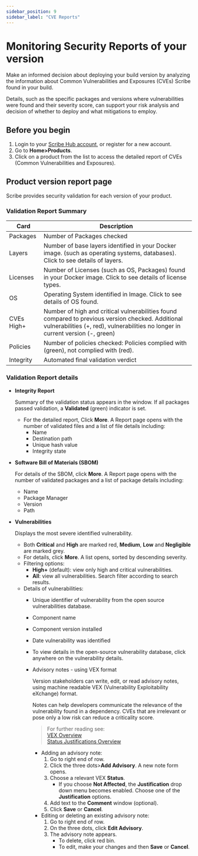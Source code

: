 ```yaml
---
sidebar_position: 9
sidebar_label: "CVE Reports"
---
```


# Monitoring Security Reports of your version 
Make an informed decision about deploying your build version by analyzing the information about Common Vulnerabilities and Exposures (CVEs) Scribe found in your build. 

Details, such as the specific packages and versions where vulnerabilities were found and their severity score, can support your risk analysis and decision of whether to deploy and what mitigations to employ.

## Before you begin
1. Login to your [Scribe Hub account]("https://scribesecurity.com/" "Login or register to Scribe Hub"), or register for a new account. 
1. Go to **Home>Products**.
1. Click on a product from the list to access the detailed report of CVEs (Common Vulnerabilities and Exposures).
## Product version report page
Scribe provides security validation for each version of your product. 

### Validation Report Summary
| Card | Description |  
| --- | --- | 
| Packages | Number of Packages checked |
| Layers | Number of base layers identified in your Docker image. (such as operating systems, databases). Click to see details of layers. |  
| Licenses | Number of Licenses (such as OS, Packages) found in your Docker image. Click to see details of license types. |   
| OS | Operating System identified in Image. Click to see details of OS found. |  
| CVEs High+ | Number of high and critical vulnerabilities found compared to previous version checked. Additional vulnerabilities (+, red), vulnerabilities no longer in current version (-, green)  |  
| Policies | Number of policies checked: Policies complied with (green), not complied with (red). | 
| Integrity | Automated final validation verdict | 


###  Validation Report details

* **Integrity Report**
    
    Summary of the validation status appears in the window. 
    If all packages passed validation, a **Validated** (green) indicator is set. 

   * For the detailed report, Click **More**. A Report page opens with the number of validated files and a list of file details including:
      * Name 
      * Destination path 
      * Unique hash value 
      * Integrity state 
  
 
 * **Software Bill of Materials (SBOM)**

    For details of the SBOM, click **More**. A Report page opens with the number of validated packages and a list of package details including:
    * Name 
    * Package Manager
    * Version
    * Path
 
* **Vulnerabilities** 

    Displays the most severe identified vulnerability. 
    * Both **Critical** and **High** are marked red, **Medium**, **Low** and **Negligible** are marked grey. 
    * For details, click **More**. A list opens, sorted by descending severity.
    * Filtering options: 
        * **High+** (default): view only high and critical vulnerabilities.
        * **All**: view all vulnerabilities. Search filter according to search results.
    * Details of vulnerabilities: 
        * Unique identifier of vulnerability from the open source vulnerabilities database. 
        * Component name
        * Component version installed
        * Date vulnerability was identified
        * To view details in the open-source vulnerability database, click anywhere on the vulnerability details.
        * Advisory notes - using VEX format
        
            Version stakeholders can write, edit, or read advisory notes, using machine readable VEX (Vulnerability Exploitability eXchange) format. 
            
            Notes can help developers communicate the relevance of the vulnerability found in a dependency. CVEs that are irrelevant or pose only a low risk can reduce a criticality score. 
            
            > For further reading see:  
            >[VEX Overview](https://www.ntia.gov/files/ntia/publications/vex_one-page_summary.pdf)            
            >[Status Justifications Overview](/https://www.cisa.gov/sites/default/files/publications/VEX_Status_Justification_Jun22.pdf)
            * Adding an advisory note:
              1. Go to right end of row.
              1. Click the three dots>**Add Advisory**. A new note form opens. 
              1. Choose a relevant VEX **Status**.
                 * If you choose **Not Affected**, the **Justification** drop down menu becomes enabled. Choose one of the **Justification** options.
              1. Add text to the **Comment** window (optional).
              1. Click **Save** or **Cancel**.
            * Editing or deleting an existing advisory note:
              1. Go to right end of row.
              1. On the three dots, click **Edit Advisory**. 
              1. The advisory note appears. 
                 * To delete, click red bin.
                 * To edit, make your changes and then **Save** or **Cancel**. 
            
                